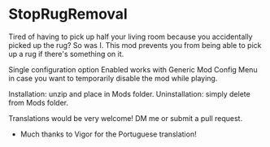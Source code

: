 # StopRugRemoval

Tired of having to pick up half your living room because you accidentally picked up the rug? So was I. This mod prevents you from being able to pick up a rug if there's something on it.

Single configuration option Enabled works with Generic Mod Config Menu in case you want to temporarily disable the mod while playing.

Installation: unzip and place in Mods folder. Uninstallation: simply delete from Mods folder.

Translations would be very welcome! DM me or submit a pull request.

* Much thanks to Vigor for the Portuguese translation! 
